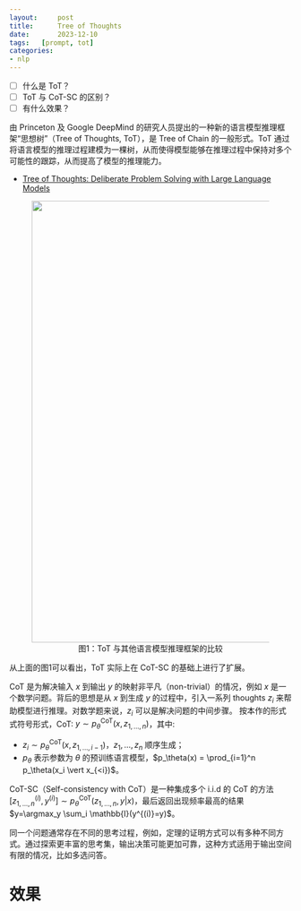 ```yaml
---
layout:     post
title:      Tree of Thoughts
date:       2023-12-10
tags:   [prompt, tot]
categories: 
- nlp
---
```


- [ ] 什么是 ToT？
- [ ] ToT 与 CoT-SC 的区别？
- [ ] 有什么效果？

由 Princeton 及 Google DeepMind 的研究人员提出的一种新的语言模型推理框架“思想树”（Tree of Thoughts, ToT），是 Tree of Chain 的一般形式。ToT 通过将语言模型的推理过程建模为一棵树，从而使得模型能够在推理过程中保持对多个可能性的跟踪，从而提高了模型的推理能力。
- [Tree of Thoughts: Deliberate Problem Solving with Large Language Models](https://arxiv.org/abs/2305.10601)


<figure style="text-align: center">
    <img src="https://image.ddot.cc/202312/various_approaches_20231212_1609.png" width=789pt>
    <figcaption>图1：ToT 与其他语言模型推理框架的比较</figcaption>
</figure>

从上面的图1可以看出，ToT 实际上在 CoT-SC 的基础上进行了扩展。

CoT 是为解决输入 $x$ 到输出 $y$ 的映射非平凡（non-trivial）的情况，例如 $x$ 是一个数学问题。背后的思想是从 $x$ 到生成 $y$ 的过程中，引入一系列 thoughts $z_i$ 来帮助模型进行推理。对数学题来说，$z_i$ 可以是解决问题的中间步骤。 按本作的形式式符号形式，CoT: $y \sim p_\theta^\text{CoT}(x, z_{1,...,n})$，其中:
- $z_i \sim p_\theta^\text{CoT}(x, z_{1,...,{i-1}})$，$z_1, ..., z_n$ 顺序生成；
- $p_\theta$ 表示参数为 $\theta$ 的预训练语言模型，$p_\theta(x) = \prod_{i=1}^n p_\theta(x_i \vert x_{<i})$。 

CoT-SC（Self-consistency with CoT）是一种集成多个 i.i.d 的 CoT 的方法 $[z_{1, ...,n}^{(i)}, y^{(i)}] \sim p_\theta^\text{CoT}(z_{1,...,n}, y \vert x)$，最后返回出现频率最高的结果 $y=\argmax_y \sum_i \mathbb{I}(y^{(i)}=y)$。

同一个问题通常存在不同的思考过程，例如，定理的证明方式可以有多种不同方式。通过探索更丰富的思考集，输出决策可能更加可靠，这种方式适用于输出空间有限的情况，比如多选问答。 

# 效果


